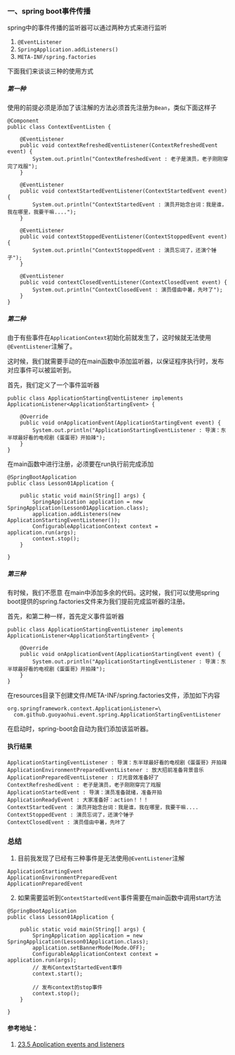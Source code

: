### 一、spring boot事件传播

spring中的事件传播的监听器可以通过两种方式来进行监听

1. `@EventListener`
2. `SpringApplication.addListeners()`
3. `META-INF/spring.factories `



下面我们来谈谈三种的使用方式

##### 第一种

使用的前提必须是添加了该注解的方法必须首先注册为`Bean`，类似下面这样子

```
@Component
public class ContextEventListen {

    @EventListener
    public void contextRefreshedEventListener(ContextRefreshedEvent event) {
        System.out.println("ContextRefreshedEvent : 老子是演员，老子刚刚穿完了戏服");
    }

    @EventListener
    public void contextStartedEventListener(ContextStartedEvent event) {
        System.out.println("ContextStartedEvent : 演员开始念台词：我是谁，我在哪里，我要干嘛....");
    }

    @EventListener
    public void contextStoppedEventListener(ContextStoppedEvent event) {
        System.out.println("ContextStoppedEvent : 演员忘词了，还演个锤子");
    }

    @EventListener
    public void contextClosedEventListener(ContextClosedEvent event) {
        System.out.println("ContextClosedEvent : 演员借由中暑，先咔了");
    }
}
```

##### 第二种

由于有些事件在`ApplicationContext`初始化前就发生了，这时候就无法使用`@EventListener`注解了。 

这时候，我们就需要手动的在main函数中添加监听器，以保证程序执行时，发布对应事件可以被监听到。

首先，我们定义了一个事件监听器

```
public class ApplicationStartingEventListener implements ApplicationListener<ApplicationStartingEvent> {

    @Override
    public void onApplicationEvent(ApplicationStartingEvent event) {
        System.out.println("ApplicationStartingEventListener : 导演：东半球最好看的电视剧《蛋蛋哥》开拍辣");
    }
}
```

在main函数中进行注册，必须要在run执行前完成添加

```
@SpringBootApplication
public class Lesson01Application {

    public static void main(String[] args) {
        SpringApplication application = new SpringApplication(Lesson01Application.class);
        application.addListeners(new ApplicationStartingEventListener());
        ConfigurableApplicationContext context = application.run(args);
        context.stop();
    }

}
```

##### 第三种

有时候，我们不愿意 在main中添加多余的代码。这时候，我们可以使用spring boot提供的spring.factories文件来为我们提前完成监听器的注册。

首先，和第二种一样，首先定义事件监听器

```
public class ApplicationStartingEventListener implements ApplicationListener<ApplicationStartingEvent> {

    @Override
    public void onApplicationEvent(ApplicationStartingEvent event) {
        System.out.println("ApplicationStartingEventListener : 导演：东半球最好看的电视剧《蛋蛋哥》开拍辣");
    }
}
```

在resources目录下创建文件/META-INF/spring.factories文件，添加如下内容

```
org.springframework.context.ApplicationListener=\
  com.github.guoyaohui.event.spring.ApplicationStartingEventListener
```

在启动时，spring-boot会自动为我们添加该监听器。



#### 执行结果

```
ApplicationStartingEventListener : 导演：东半球最好看的电视剧《蛋蛋哥》开拍辣
ApplicationEnvironmentPreparedEventListener : 放大招前准备背景音乐
ApplicationPreparedEventListener : 灯光音效准备好了
ContextRefreshedEvent : 老子是演员，老子刚刚穿完了戏服
ApplicationStartedEvent : 导演：演员准备就绪，准备开拍
ApplicationReadyEvent : 大家准备好：action！！！
ContextStartedEvent : 演员开始念台词：我是谁，我在哪里，我要干嘛....
ContextStoppedEvent : 演员忘词了，还演个锤子
ContextClosedEvent : 演员借由中暑，先咔了
```

### 总结

1. 目前我发现了已经有三种事件是无法使用`@EventListener`注解

```
ApplicationStartingEvent
ApplicationEnvironmentPreparedEvent
ApplicationPreparedEvent
```

2. 如果需要监听到`ContextStartedEvent`事件需要在main函数中调用start方法

```
@SpringBootApplication
public class Lesson01Application {

    public static void main(String[] args) {
        SpringApplication application = new SpringApplication(Lesson01Application.class);
        application.setBannerMode(Mode.OFF);
        ConfigurableApplicationContext context = application.run(args);
        // 发布ContextStartedEvent事件
        context.start();

        // 发布context的stop事件
        context.stop();
    }

}
```



#### 参考地址：

1. [ 23.5 Application events and listeners](https://docs.spring.io/spring-boot/docs/1.5.15.RELEASE/reference/htmlsingle/)

